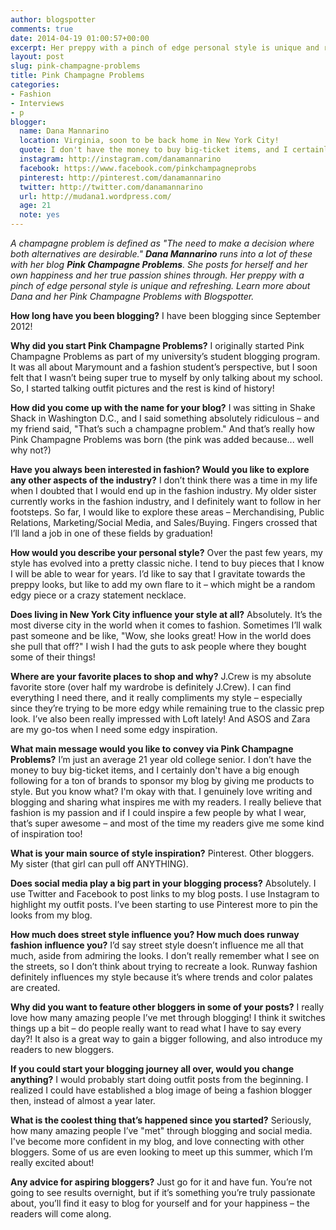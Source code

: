 ```yaml
---
author: blogspotter
comments: true
date: 2014-04-19 01:00:57+00:00
excerpt: Her preppy with a pinch of edge personal style is unique and refreshing. Learn more about Dana and her Pink Champagne Problems with Blogspotter.
layout: post
slug: pink-champagne-problems
title: Pink Champagne Problems
categories:
- Fashion
- Interviews
- p
blogger:
  name: Dana Mannarino
  location: Virginia, soon to be back home in New York City!
  quote: I don't have the money to buy big-ticket items, and I certainly don't have a big enough following for a ton of brands to sponsor my blog by giving me products to style. But you know what? I'm okay with that.
  instagram: http://instagram.com/danamannarino
  facebook: https://www.facebook.com/pinkchampagneprobs
  pinterest: http://pinterest.com/danamannarino
  twitter: http://twitter.com/danamannarino
  url: http://mudana1.wordpress.com/
  age: 21
  note: yes
---
```


_A champagne problem is defined as "The need to make a decision where both alternatives are desirable." **Dana Mannarino** runs into a lot of these with her blog **Pink Champagne Problems**. She posts for herself and her own happiness and her true passion shines through. Her preppy with a pinch of edge personal style is unique and refreshing. Learn more about Dana and her Pink Champagne Problems with Blogspotter._

**How long have you been blogging?** I have been blogging since September 2012!

**Why did you start Pink Champagne Problems?** I originally started Pink Champagne Problems as part of my university’s student blogging program. It was all about Marymount and a fashion student’s perspective, but I soon felt that I wasn’t being super true to myself by only talking about my school. So, I started talking outfit pictures and the rest is kind of history!

**How did you come up with the name for your blog?** I was sitting in Shake Shack in Washington D.C., and I said something absolutely ridiculous – and my friend said, "That’s such a champagne problem." And that’s really how Pink Champagne Problems was born (the pink was added because... well why not?)

**Have you always been interested in fashion? Would you like to explore any other aspects of the industry?** I don’t think there was a time in my life when I doubted that I would end up in the fashion industry. My older sister currently works in the fashion industry, and I definitely want to follow in her footsteps. So far, I would like to explore these areas – Merchandising, Public Relations, Marketing/Social Media, and Sales/Buying. Fingers crossed that I’ll land a job in one of these fields by graduation!

**How would you describe your personal style?** Over the past few years, my style has evolved into a pretty classic niche. I tend to buy pieces that I know I will be able to wear for years. I’d like to say that I gravitate towards the preppy looks, but like to add my own flare to it – which might be a random edgy piece or a crazy statement necklace.

**Does living in New York City influence your style at all?** Absolutely. It’s the most diverse city in the world when it comes to fashion. Sometimes I’ll walk past someone and be like, "Wow, she looks great! How in the world does she pull that off?" I wish I had the guts to ask people where they bought some of their things!

**Where are your favorite places to shop and why?** J.Crew is my absolute favorite store (over half my wardrobe is definitely J.Crew). I can find everything I need there, and it really compliments my style – especially since they’re trying to be more edgy while remaining true to the classic prep look. I’ve also been really impressed with Loft lately! And ASOS and Zara are my go-tos when I need some edgy inspiration.


**What main message would you like to convey via Pink Champagne Problems?** I’m just an average 21 year old college senior. I don’t have the money to buy big-ticket items, and I certainly don't have a big enough following for a ton of brands to sponsor my blog by giving me products to style. But you know what? I'm okay with that. I genuinely love writing and blogging and sharing what inspires me with my readers. I really believe that fashion is my passion and if I could inspire a few people by what I wear, that’s super awesome – and most of the time my readers give me some kind of inspiration too!

**What is your main source of style inspiration?** Pinterest. Other bloggers. My sister (that girl can pull off ANYTHING).

**Does social media play a big part in your blogging process?** Absolutely. I use Twitter and Facebook to post links to my blog posts. I use Instagram to highlight my outfit posts. I’ve been starting to use Pinterest more to pin the looks from my blog.

**How much does street style influence you? How much does runway fashion influence you?** I’d say street style doesn’t influence me all that much, aside from admiring the looks. I don’t really remember what I see on the streets, so I don’t think about trying to recreate a look. Runway fashion definitely influences my style because it’s where trends and color palates are created.

**Why did you want to feature other bloggers in some of your posts?** I really love how many amazing people I’ve met through blogging! I think it switches things up a bit – do people really want to read what I have to say every day?! It also is a great way to gain a bigger following, and also introduce my readers to new bloggers.

**If you could start your blogging journey all over, would you change anything?** I would probably start doing outfit posts from the beginning. I realized I could have established a blog image of being a fashion blogger then, instead of almost a year later.

**What is the coolest thing that’s happened since you started?** Seriously, how many amazing people I’ve "met" through blogging and social media. I've become more confident in my blog, and love connecting with other bloggers. Some of us are even looking to meet up this summer, which I’m really excited about!

**Any advice for aspiring bloggers?** Just go for it and have fun. You’re not going to see results overnight, but if it’s something you’re truly passionate about, you’ll find it easy to blog for yourself and for your happiness – the readers will come along.
